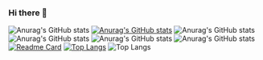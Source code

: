 ### Hi there 👋
![Anurag's GitHub stats](https://github-readme-stats.vercel.app/api?username=kwaksh2319&show_icons=false&theme=radical)
[![Anurag's GitHub stats](https://github-readme-stats.vercel.app/api?username=kwaksh2319)](https://github.com/kwaksh2319/WebDemo)
![Anurag's GitHub stats](https://github-readme-stats.vercel.app/api?username=kwaksh2319&hide=contribs,prs)
![Anurag's GitHub stats](https://github-readme-stats.vercel.app/api?username=kwaksh2319&show_icons=true)
![Anurag's GitHub stats](https://github-readme-stats.vercel.app/api?username=kwaksh2319&show_icons=false&theme=radical)
![Anurag's GitHub stats](https://github-readme-stats.vercel.app/api?username=kwaksh2319&show_icons=false&theme=transparent)
[![Readme Card](https://github-readme-stats.vercel.app/api/pin/?username=kwaksh2319&repo=WebDemoBackEnd)]([https://github.com/kwaksh2319/WebDemoBackEnd])
[![Top Langs](https://github-readme-stats.vercel.app/api/top-langs/?username=kwaksh2319&layout=donut-vertical)](https://github.com/kwaksh2319/WebDemoBackEnd)
![Top Langs](https://github-readme-stats.vercel.app/api/top-langs/?username=kwaksh2319&hide=javascript,html)

<!--
**kwaksh2319/kwaksh2319** is a ✨ _special_ ✨ repository because its `README.md` (this file) appears on your GitHub profile.

Here are some ideas to get you started:

- 🔭 I’m currently working on ...
- 🌱 I’m currently learning ...
- 👯 I’m looking to collaborate on ...
- 🤔 I’m looking for help with ...
- 💬 Ask me about ...
- 📫 How to reach me: ...
- 😄 Pronouns: ...
- ⚡ Fun fact: ...
-->
